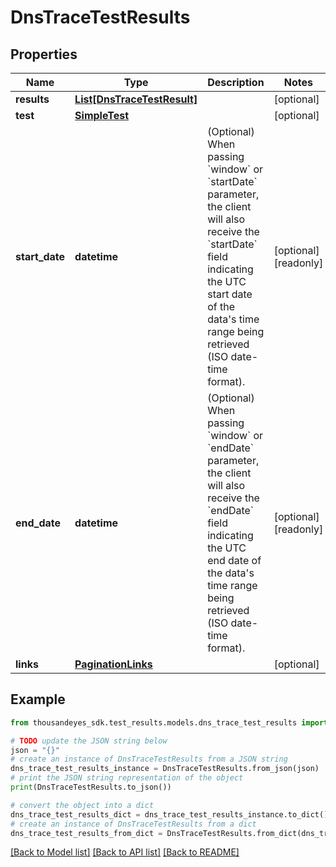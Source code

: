 # DnsTraceTestResults


## Properties

Name | Type | Description | Notes
------------ | ------------- | ------------- | -------------
**results** | [**List[DnsTraceTestResult]**](DnsTraceTestResult.md) |  | [optional] 
**test** | [**SimpleTest**](SimpleTest.md) |  | [optional] 
**start_date** | **datetime** | (Optional) When passing &#x60;window&#x60; or &#x60;startDate&#x60; parameter,  the client will also receive the &#x60;startDate&#x60; field indicating the UTC start date of the data&#39;s time range being retrieved  (ISO date-time format). | [optional] [readonly] 
**end_date** | **datetime** | (Optional) When passing &#x60;window&#x60; or &#x60;endDate&#x60; parameter,  the client will also receive the &#x60;endDate&#x60; field indicating the UTC end date of the data&#39;s time range being retrieved  (ISO date-time format). | [optional] [readonly] 
**links** | [**PaginationLinks**](PaginationLinks.md) |  | [optional] 

## Example

```python
from thousandeyes_sdk.test_results.models.dns_trace_test_results import DnsTraceTestResults

# TODO update the JSON string below
json = "{}"
# create an instance of DnsTraceTestResults from a JSON string
dns_trace_test_results_instance = DnsTraceTestResults.from_json(json)
# print the JSON string representation of the object
print(DnsTraceTestResults.to_json())

# convert the object into a dict
dns_trace_test_results_dict = dns_trace_test_results_instance.to_dict()
# create an instance of DnsTraceTestResults from a dict
dns_trace_test_results_from_dict = DnsTraceTestResults.from_dict(dns_trace_test_results_dict)
```
[[Back to Model list]](../README.md#documentation-for-models) [[Back to API list]](../README.md#documentation-for-api-endpoints) [[Back to README]](../README.md)


